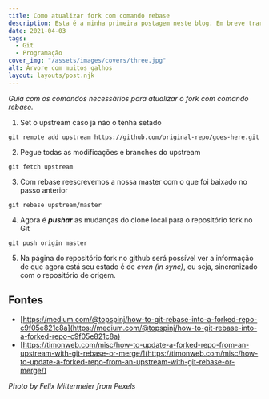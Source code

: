 ```yaml
---
title: Como atualizar fork com comando rebase
description: Esta é a minha primeira postagem neste blog. Em breve trarei mais conteúdo para essa área da página.
date: 2021-04-03
tags:
  - Git
  - Programação
cover_img: "/assets/images/covers/three.jpg"
alt: Árvore com muitos galhos
layout: layouts/post.njk
---
```

_Guia com os comandos necessários para atualizar o fork com comando rebase._

1. Set o upstream caso já não o tenha setado

```diff-js
git remote add upstream https://github.com/original-repo/goes-here.git
```

2. Pegue todas as modificações e branches do upstream

```diff-js
git fetch upstream
```

3. Com rebase reescrevemos a nossa master com o que foi baixado no passo anterior

```diff-js
git rebase upstream/master
```

4. Agora é _**pushar**_ as mudanças do clone local para o repositório fork no Git

```diff-js
git push origin master
```

5. Na página do repositório fork no github será possível ver a informação de que agora está seu estado é de _even (in sync)_, ou seja, sincronizado com o repositório de origem.

## Fontes

- [https://medium.com/@topspinj/how-to-git-rebase-into-a-forked-repo-c9f05e821c8a](https://medium.com/@topspinj/how-to-git-rebase-into-a-forked-repo-c9f05e821c8a)
- [https://timonweb.com/misc/how-to-update-a-forked-repo-from-an-upstream-with-git-rebase-or-merge/](https://timonweb.com/misc/how-to-update-a-forked-repo-from-an-upstream-with-git-rebase-or-merge/)

_Photo by Felix Mittermeier from Pexels_

